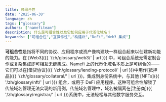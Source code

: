 ```yaml
---
title: 可组合性
date: '2025-06-30'
language: zh
tags: ["glossary"]
authors: ["namefiteam"]
description: 什么是可组合性以及它如何应用于代币化域名？
keywords: ["可组合性","互操作性","构建块","DeFi","Web3 集成"]
---
```


**可组合性**是指将不同的协议、应用程序或资产像构建块一样组合起来以创建新功能的能力。在 [Web3]({{ '/zh/glossary/web3/' | url }}) 中，可组合系统无需定制合作或复杂集成即可相互无缝集成。Namefi 上的代币化域名本质上是可组合的——它们可以在[借贷协议]({{ '/zh/glossary/lending-protocol/' | url }})中用作[抵押品]({{ '/zh/glossary/collateral/' | url }})，集成到身份系统中，与其他 [NFTs]({{ '/zh/glossary/nft/' | url }}) 组合，或用于 DeFi 应用程序。这种可组合性解锁了传统域名管理无法实现的新用例，传统域名管理中，域名被隔离在[注册商]({{ '/zh/glossary/registrar/' | url }})系统中，无法轻松与其他数字服务交互。